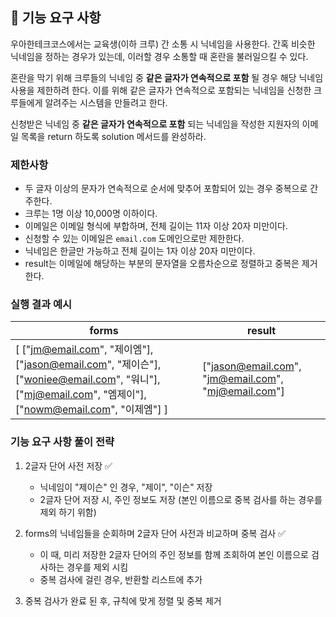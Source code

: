## 🚀 기능 요구 사항

우아한테크코스에서는 교육생(이하 크루) 간 소통 시 닉네임을 사용한다. 간혹 비슷한 닉네임을 정하는 경우가 있는데, 이러할 경우 소통할 때 혼란을 불러일으킬 수 있다.

혼란을 막기 위해 크루들의 닉네임 중 **같은 글자가 연속적으로 포함** 될 경우 해당 닉네임 사용을 제한하려 한다. 이를 위해 같은 글자가 연속적으로 포함되는 닉네임을 신청한 크루들에게 알려주는 시스템을 만들려고 한다.


신청받은 닉네임 중 **같은 글자가 연속적으로 포함** 되는 닉네임을 작성한 지원자의 이메일 목록을 return 하도록 solution 메서드를 완성하라.

### 제한사항

- 두 글자 이상의 문자가 연속적으로 순서에 맞추어 포함되어 있는 경우 중복으로 간주한다.
- 크루는 1명 이상 10,000명 이하이다.
- 이메일은 이메일 형식에 부합하며, 전체 길이는 11자 이상 20자 미만이다.
- 신청할 수 있는 이메일은 `email.com` 도메인으로만 제한한다.
- 닉네임은 한글만 가능하고 전체 길이는 1자 이상 20자 미만이다.
- result는 이메일에 해당하는 부분의 문자열을 오름차순으로 정렬하고 중복은 제거한다.

### 실행 결과 예시

| forms | result |
| --- | --- |
| [ ["jm@email.com", "제이엠"], ["jason@email.com", "제이슨"], ["woniee@email.com", "워니"], ["mj@email.com", "엠제이"], ["nowm@email.com", "이제엠"] ] | ["jason@email.com", "jm@email.com", "mj@email.com"] |


### 기능 요구 사항 풀이 전략
1. 2글자 단어 사전 저장 ✅
   - 닉네임이 "제이슨" 인 경우, "제이", "이슨" 저장
   - 2글자 단어 저장 시, 주인 정보도 저장 (본인 이름으로 중복 검사를 하는 경우를 제외 하기 위함)
   
2. forms의 닉네임들을 순회하며 2글자 단어 사전과 비교하며 중복 검사 ✅
   - 이 때, 미리 저장한 2글자 단어의 주인 정보를 함께 조회하여 본인 이름으로 검사하는 경우를 제외 시킴
   - 중복 검사에 걸린 경우, 반환할 리스트에 추가
   
3. 중복 검사가 완료 된 후, 규칙에 맞게 정렬 및 중복 제거